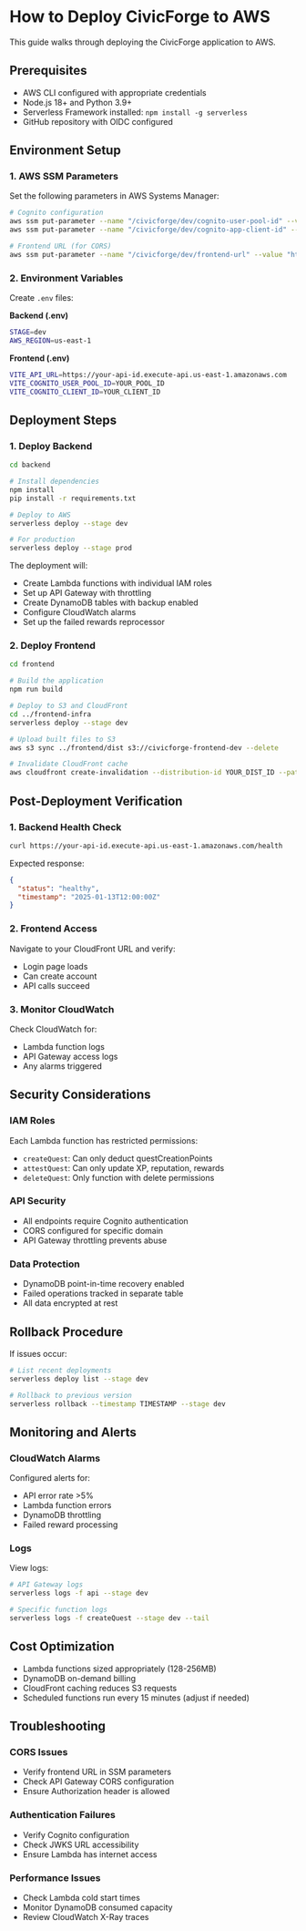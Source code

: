 # How to Deploy CivicForge to AWS

This guide walks through deploying the CivicForge application to AWS.

## Prerequisites

- AWS CLI configured with appropriate credentials
- Node.js 18+ and Python 3.9+
- Serverless Framework installed: `npm install -g serverless`
- GitHub repository with OIDC configured

## Environment Setup

### 1. AWS SSM Parameters

Set the following parameters in AWS Systems Manager:

```bash
# Cognito configuration
aws ssm put-parameter --name "/civicforge/dev/cognito-user-pool-id" --value "YOUR_POOL_ID" --type String
aws ssm put-parameter --name "/civicforge/dev/cognito-app-client-id" --value "YOUR_CLIENT_ID" --type String

# Frontend URL (for CORS)
aws ssm put-parameter --name "/civicforge/dev/frontend-url" --value "https://your-domain.com" --type String
```

### 2. Environment Variables

Create `.env` files:

**Backend (.env)**
```bash
STAGE=dev
AWS_REGION=us-east-1
```

**Frontend (.env)**
```bash
VITE_API_URL=https://your-api-id.execute-api.us-east-1.amazonaws.com
VITE_COGNITO_USER_POOL_ID=YOUR_POOL_ID
VITE_COGNITO_CLIENT_ID=YOUR_CLIENT_ID
```

## Deployment Steps

### 1. Deploy Backend

```bash
cd backend

# Install dependencies
npm install
pip install -r requirements.txt

# Deploy to AWS
serverless deploy --stage dev

# For production
serverless deploy --stage prod
```

The deployment will:
- Create Lambda functions with individual IAM roles
- Set up API Gateway with throttling
- Create DynamoDB tables with backup enabled
- Configure CloudWatch alarms
- Set up the failed rewards reprocessor

### 2. Deploy Frontend

```bash
cd frontend

# Build the application
npm run build

# Deploy to S3 and CloudFront
cd ../frontend-infra
serverless deploy --stage dev

# Upload built files to S3
aws s3 sync ../frontend/dist s3://civicforge-frontend-dev --delete

# Invalidate CloudFront cache
aws cloudfront create-invalidation --distribution-id YOUR_DIST_ID --paths "/*"
```

## Post-Deployment Verification

### 1. Backend Health Check
```bash
curl https://your-api-id.execute-api.us-east-1.amazonaws.com/health
```

Expected response:
```json
{
  "status": "healthy",
  "timestamp": "2025-01-13T12:00:00Z"
}
```

### 2. Frontend Access
Navigate to your CloudFront URL and verify:
- Login page loads
- Can create account
- API calls succeed

### 3. Monitor CloudWatch
Check CloudWatch for:
- Lambda function logs
- API Gateway access logs
- Any alarms triggered

## Security Considerations

### IAM Roles
Each Lambda function has restricted permissions:
- `createQuest`: Can only deduct questCreationPoints
- `attestQuest`: Can only update XP, reputation, rewards
- `deleteQuest`: Only function with delete permissions

### API Security
- All endpoints require Cognito authentication
- CORS configured for specific domain
- API Gateway throttling prevents abuse

### Data Protection
- DynamoDB point-in-time recovery enabled
- Failed operations tracked in separate table
- All data encrypted at rest

## Rollback Procedure

If issues occur:

```bash
# List recent deployments
serverless deploy list --stage dev

# Rollback to previous version
serverless rollback --timestamp TIMESTAMP --stage dev
```

## Monitoring and Alerts

### CloudWatch Alarms
Configured alerts for:
- API error rate >5%
- Lambda function errors
- DynamoDB throttling
- Failed reward processing

### Logs
View logs:
```bash
# API Gateway logs
serverless logs -f api --stage dev

# Specific function logs
serverless logs -f createQuest --stage dev --tail
```

## Cost Optimization

- Lambda functions sized appropriately (128-256MB)
- DynamoDB on-demand billing
- CloudFront caching reduces S3 requests
- Scheduled functions run every 15 minutes (adjust if needed)

## Troubleshooting

### CORS Issues
- Verify frontend URL in SSM parameters
- Check API Gateway CORS configuration
- Ensure Authorization header is allowed

### Authentication Failures
- Verify Cognito configuration
- Check JWKS URL accessibility
- Ensure Lambda has internet access

### Performance Issues
- Check Lambda cold start times
- Monitor DynamoDB consumed capacity
- Review CloudWatch X-Ray traces